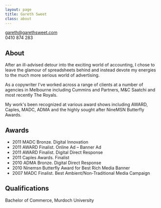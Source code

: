 ```yaml
---
layout: page
title: Gareth Sweet
class: about
---
```


<gareth@garethsweet.com>  
0410 874 283

## About

After an ill-advised detour into the exciting world of accounting, I chose to leave the glamour of spreadsheets behind and instead devote my energies to the much more serious world of advertising.As a copywriter I've worked across a range of clients at a number of agencies in Melbourne including Cummins and Partners, M&C Saatchi and most recently The Royals.My work's been recognized at various award shows including AWARD, Caples, MADC, ADMA and the highly sought after NineMSN Butterfly Awards.

## Awards

* 2011 MADC Bronze. Digital Innovation
* 2011 AWARD Finalist. Online Ad – Banner Ad
* 2011 AWARD Finalist. Digital Direct Response
* 2011 Caples Awards. Finalist
* 2010 ADMA Bronze. Digital Direct Response
* 2010 Ninemsn Butterfly Award for Best Rich Media Banner
* 2007 MADC Finalist. Best Ambient/Non-Traditional Media Campaign

## Qualifications

Bachelor of Commerce, Murdoch University
